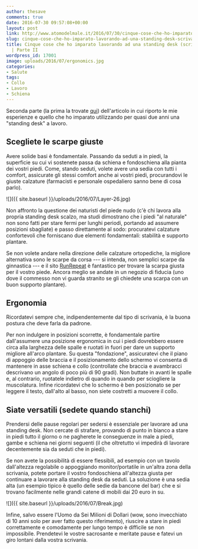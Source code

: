 ```yaml
---
author: thesave
comments: true
date: 2016-07-30 09:57:08+00:00
layout: post
link: http://www.atomodelmale.it/2016/07/30/cinque-cose-che-ho-imparato-lavorando-ad-una-standing-desk-scrivania-in-piedi-parte-ii/
slug: cinque-cose-che-ho-imparato-lavorando-ad-una-standing-desk-scrivania-in-piedi-parte-ii
title: Cinque cose che ho imparato lavorando ad una standing desk (scrivania in piedi)
  | Parte II
wordpress_id: 17001
image: uploads/2016/07/ergonomics.jpg
categories:
- Salute
tags:
- Collo
- Lavoro
- Schiena
---
```


Seconda parte (la prima la trovate [qui](http://wp.me/pl33w-4q4)) dell'articolo in cui riporto le mie esperienze e quello che ho imparato utilizzando per quasi due anni una "standing desk" a lavoro.

## Scegliete le scarpe giuste

Avere solide basi è fondamentale. Passando da seduti a in piedi, la superficie su cui vi sostenete passa da schiena e fondoschiena alla pianta dei vostri piedi. Come, stando seduti, volete avere una sedia con tutti i comfort, assicurate gli stessi comfort anche ai vostri piedi, procurandovi le giuste calzature (farmacisti e personale ospedaliero sanno bene di cosa parlo).

![]({{ site.baseurl }}/uploads/2016/07/Layer-26.jpg)

Non affronto la questione dei naturisti del piede nudo (c'è chi lavora alla propria standing desk scalzo, ma studi dimostrano che i piedi "al naturale" non sono fatti per stare fermi per lunghi periodi, portando ad assumere posizioni sbagliate) e passo direttamente al sodo: procuratevi calzature confortevoli che forniscano due elementi fondamentali: stabilità e supporto plantare.

Se non volete andare nella direzione delle calzature ortopediche, la migliore alternativa sono le scarpe da corsa --- si intenda, non semplici scarpe da ginnastica --- e il sito [RunRepeat](http://runrepeat.com/) è fantastico per trovare la scarpa giusta per il vostro piede. Ancora meglio se andate in un negozio di fiducia (uno dove il commesso non vi guarda stranito se gli chiedete una scarpa con un buon supporto plantare).

## Ergonomia

Ricordatevi sempre che, indipendentemente dal tipo di scrivania, è la buona postura che deve farla da padrone.

Per non indulgere in posizioni scorrette, è fondamentale partire dall'assumere una posizione ergonomica in cui i piedi dovrebbero essere circa alla larghezza delle spalle e ruotati in fuori per dare un supporto migliore all'arco plantare. Su questa "fondazione", assicuratevi che il piano di appoggio delle braccia e il posizionamento dello schermo vi consenta di mantenere in asse schiena e collo (controllate che braccia e avambracci descrivano un angolo di poco più di 90 gradi). Non buttate in avanti le spalle e, al contrario, ruotatele indietro di quando in quando per sciogliere la muscolatura. Infine ricordatevi che lo schermo è ben posizionato se per leggere il testo, dall'alto al basso, non siete costretti a muovere il collo.

## Siate versatili (sedete quando stanchi)

Prendersi delle pause regolari per sedersi è essenziale per lavorare ad una standing desk. Non cercate di strafare, provando di punto in bianco a stare in piedi tutto il giorno o ne pagherete le conseguenze in male a piedi, gambe e schiena nei giorni seguenti (il che oltretutto vi impedirà di lavorare decentemente sia da seduti che in piedi).

Se non avete la possibilità di essere flessibili, ad esempio con un tavolo dall'altezza regolabile o appoggiando monitor/portatile in un'altra zona della scrivania, potete portare il vostro fondoschiena all'altezza giusta per continuare a lavorare alla standing desk da seduti. La soluzione è una sedia alta (un esempio tipico è quello delle sedie da bancone del bar) che e si trovano facilmente nelle grandi catene di mobili dai 20 euro in su.

![]({{ site.baseurl }}/uploads/2016/07/Break.jpg)

Infine, salvo essere l'Uomo da Sei Milioni di Dollari (wow, sono invecchiato di 10 anni solo per aver fatto questo riferimento), riuscire a stare in piedi correttamente e comodamente per lungo tempo è difficile se non impossibile. Prendetevi le vostre sacrosante e meritate pause e fatevi un giro lontani dalla vostra scrivania.
